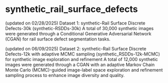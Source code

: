 # synthetic_rail_surface_defects

(updated on 02/28/2025) 
Dataset 1: synthetic-Rail Surface Discrete Defects-30k (synthetic-RSDDs-30k)
A total of 30,000 synthetic images were generated through a Conditional Generative Adversarial Network (CGAN) for rail surface defect segmentation tasks. 

(updated on 06/09/2025) 
Dataset 2: synthetic-Rail Surface Discrete Defects-12k with adaptive MCMC sampling (synthetic_RSDDs-12k-MCMC) for synthetic image exploration and refinement
A total of 12,000 synthetic images were generated through a CGAN with an adaptive Markov Chain Monte Carlo (MCMC)-guided image-label space exploration and refinement sampling process to enhance image diversity and quality.


